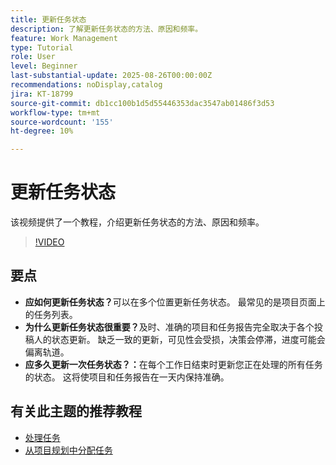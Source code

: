 ```yaml
---
title: 更新任务状态
description: 了解更新任务状态的方法、原因和频率。
feature: Work Management
type: Tutorial
role: User
level: Beginner
last-substantial-update: 2025-08-26T00:00:00Z
recommendations: noDisplay,catalog
jira: KT-18799
source-git-commit: db1cc100b1d5d55446353dac3547ab01486f3d53
workflow-type: tm+mt
source-wordcount: '155'
ht-degree: 10%

---
```


# 更新任务状态

该视频提供了一个教程，介绍更新任务状态的方法、原因和频率。

>[!VIDEO](https://video.tv.adobe.com/v/3471167/?quality=12&learn=on&enablevpops)

## 要点

* **应如何更新任务状态？**&#x200B;可以在多个位置更新任务状态。 最常见的是项目页面上的任务列表。
* **为什么更新任务状态很重要？**&#x200B;及时、准确的项目和任务报告完全取决于各个投稿人的状态更新。 缺乏一致的更新，可见性会受损，决策会停滞，进度可能会偏离轨道。
* **应多久更新一次任务状态？：**&#x200B;在每个工作日结束时更新您正在处理的所有任务的状态。 这将使项目和任务报告在一天内保持准确。


## 有关此主题的推荐教程

* [处理任务](/help/manage-work/tasks/work-with-tasks.md)
* [从项目规划中分配任务](/help/manage-work/tasks/assign-tasks-from-the-project-plan.md)
